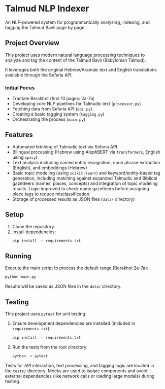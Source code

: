 # Talmud NLP Indexer

An NLP-powered system for programmatically analyzing, indexing, and tagging the Talmud Bavli page by page.

## Project Overview

This project uses modern natural language processing techniques to analyze and tag the content of the Talmud Bavli (Babylonian Talmud). 

It leverages both the original Hebrew/Aramaic text and English translations available through the Sefaria API.

### Initial Focus
- Tractate Berakhot (first 10 pages: 2a-7a)
- Developing core NLP pipelines for Talmudic text (`processor.py`)
- Fetching data from Sefaria API (`api.py`)
- Creating a basic tagging system (`tagging.py`)
- Orchestrating the process (`main.py`)

## Features

- Automated fetching of Talmudic text via Sefaria API
- Bilingual processing (Hebrew using AlephBERT via `transformers`, English using `spacy`)
- Text analysis including named entity recognition, noun phrase extraction (English), and embeddings (Hebrew)
- Basic topic modeling (using `scikit-learn`) and keyword/entity-based tag generation, including matching against expanded Talmudic and Biblical gazetteers (names, places, concepts) and integration of topic modeling results. Logic improved to check name gazetteers before assigning place tags to reduce misclassification.
- Storage of processed results as JSON files (`data/` directory)

## Setup

1.  Clone the repository.
2.  Install dependencies:
    ```bash
    pip install -r requirements.txt
    ```

## Running

Execute the main script to process the default range (Berakhot 2a-7a):

```bash
python main.py
```

Results will be saved as JSON files in the `data/` directory.

## Testing

This project uses `pytest` for unit testing.

1.  Ensure development dependencies are installed (included in `requirements.txt`):
    ```bash
    pip install -r requirements.txt 
    ```
2.  Run the tests from the root directory:
    ```bash
    python -m pytest
    ```

Tests for API interaction, text processing, and tagging logic are located in the `tests/` directory. Mocks are used to isolate components and avoid external dependencies (like network calls or loading large models) during testing.
